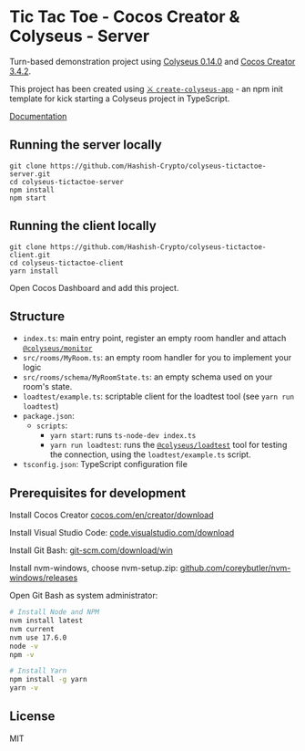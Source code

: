 # Tic Tac Toe - Cocos Creator & Colyseus - Server

Turn-based demonstration project using [Colyseus 0.14.0](https://www.colyseus.io/) and
[Cocos Creator 3.4.2](https://www.cocos.com/en/creator).

This project has been created using [⚔️ `create-colyseus-app`](https://github.com/colyseus/create-colyseus-app/) - an
npm init template for kick starting a Colyseus project in TypeScript.

[Documentation](http://docs.colyseus.io/)

## Running the server locally

```
git clone https://github.com/Hashish-Crypto/colyseus-tictactoe-server.git
cd colyseus-tictactoe-server
npm install
npm start
```

## Running the client locally

```
git clone https://github.com/Hashish-Crypto/colyseus-tictactoe-client.git
cd colyseus-tictactoe-client
yarn install
```

Open Cocos Dashboard and add this project.

## Structure

- `index.ts`: main entry point, register an empty room handler and attach
  [`@colyseus/monitor`](https://github.com/colyseus/colyseus-monitor)
- `src/rooms/MyRoom.ts`: an empty room handler for you to implement your logic
- `src/rooms/schema/MyRoomState.ts`: an empty schema used on your room's state.
- `loadtest/example.ts`: scriptable client for the loadtest tool (see `yarn run loadtest`)
- `package.json`:
  - `scripts`:
    - `yarn start`: runs `ts-node-dev index.ts`
    - `yarn run loadtest`: runs the [`@colyseus/loadtest`](https://github.com/colyseus/colyseus-loadtest/) tool for
      testing the connection, using the `loadtest/example.ts` script.
- `tsconfig.json`: TypeScript configuration file

## Prerequisites for development

Install Cocos Creator [cocos.com/en/creator/download](https://www.cocos.com/en/creator/download)

Install Visual Studio Code: [code.visualstudio.com/download](https://code.visualstudio.com/download)

Install Git Bash: [git-scm.com/download/win](https://git-scm.com/download/win)

Install nvm-windows, choose nvm-setup.zip:
[github.com/coreybutler/nvm-windows/releases](https://github.com/coreybutler/nvm-windows/releases)

Open Git Bash as system administrator:

```bash
# Install Node and NPM
nvm install latest
nvm current
nvm use 17.6.0
node -v
npm -v

# Install Yarn
npm install -g yarn
yarn -v
```

## License

MIT
